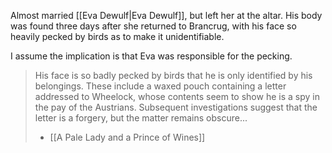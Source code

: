 Almost married [[Eva Dewulf|Eva Dewulf]], but left her at the altar. 
His body was found three days after she returned to Brancrug, with his face so heavily pecked by birds as to make it unidentifiable. 

I assume the implication is that Eva was responsible for the pecking.

> His face is so badly pecked by birds that he is only identified by his belongings. These include a waxed pouch containing a letter addressed to Wheelock, whose contents seem to show he is a spy in the pay of the Austrians. Subsequent investigations suggest that the letter is a forgery, but the matter remains obscure...
> - [[A Pale Lady and a Prince of Wines]]